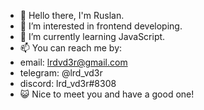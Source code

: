 - 👋 Hello there, I'm Ruslan.
- 👀 I’m interested in frontend developing.
- 🌱 I’m currently learning JavaScript.
- 📫 You can reach me by:
- email: lrdvd3r@gmail.com
- telegram: @lrd_vd3r
- discord: lrd_vd3r#8308
- 😺 Nice to meet you and have a good one!
